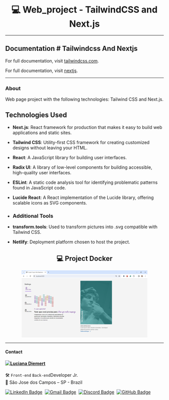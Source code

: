 <h1 align="center"> 💻 Web_project - TailwindCSS and Next.js</h1>

------

## Documentation # Tailwindcss And  Nextjs

For full documentation, visit [tailwindcss.com](https://tailwindcss.com/).

For full documentation, visit [nextjs](https://nextjs.org/docs/).

------

### About

Web page project with the following technologies: Tailwind CSS and Next.js.

## Technologies Used

- **Next.js**: React framework for production that makes it easy to build web applications and static sites.
- **Tailwind CSS**: Utility-first CSS framework for creating customized designs without leaving your HTML.

- **React**: A JavaScript library for building user interfaces.
- **Radix UI**: A library of low-level components for building accessible, high-quality user interfaces.
- **ESLint**: A static code analysis tool for identifying problematic patterns found in JavaScript code.
- **Lucide React**: A React implementation of the Lucide library, offering scalable icons as SVG components.

- ### Additional Tools
  
- **transform.tools**: Used to transform pictures into .svg compatible with Tailwind CSS.
- **Netlify**: Deployment platform chosen to host the project.

<h2 align="center"> 💻 Project Docker</h2>
<div align="center">
 <img src="./src/img/Pag_Web.png" width="400px" alt="Home Image"/>
</div>

---

#### Contact

<img align="left" src="https://www.github.com/ludiemert.png?size=150">

#### [**Luciana Diemert**](https://github.com/ludiemert)

🛠 `Front-end` `Back-end`Developer Jr. <br>
📍 São Jose dos Campos – SP - Brazil

<a href="https://www.linkedin.com/in/lucianadiemert" target="_blank"><img src="https://img.shields.io/badge/LinkedIn-0077B5?style=flat&logo=linkedin&logoColor=white" alt="LinkedIn Badge" height="25"></a>&nbsp;
<a href="mailto:lucianadiemert@gmail.com" target="_blank"><img src="https://img.shields.io/badge/Gmail-D14836?style=flat&logo=gmail&logoColor=white" alt="Gmail Badge" height="25"></a>&nbsp;
<a href="#"><img src="https://img.shields.io/badge/Discord-%237289DA.svg?logo=discord&logoColor=white" title="LuDiem#0654" alt="Discord Badge" height="25"></a>&nbsp;
<a href="https://www.github.com/ludiemert" target="_blank"><img src="https://img.shields.io/badge/GitHub-100000?style=flat&logo=github&logoColor=white" alt="GitHub Badge" height="25"></a>&nbsp;

<br clear="left"/>



